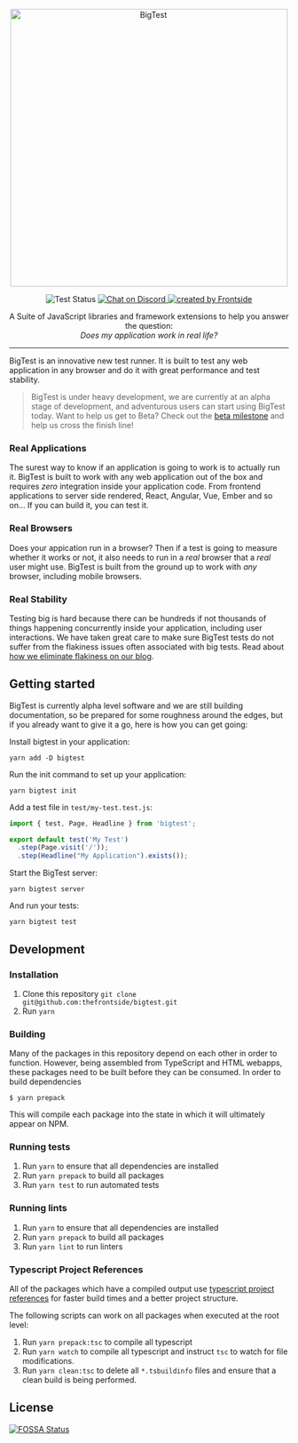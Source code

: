 <p align="center">
  <img alt="BigTest" src="logo.svg" width="500">
</p>

<p align="center">
  <img alt="Test Status" src="https://github.com/thefrontside/bigtest/workflows/Test%20Ubuntu/badge.svg" />
  <a href="https://discord.gg/r6AvtnU">
    <img alt="Chat on Discord" src="https://img.shields.io/discord/700803887132704931?Label=Discord)](https://discord.gg/r6AvtnU" />
  </a>
  <a href="https://frontside.com">
    <img alt="created by Frontside" src="https://img.shields.io/badge/created%20by-frontside-26abe8.svg" />
  </a>
</p>

<p align="center">
  A Suite of JavaScript libraries and framework extensions to help you
  answer the question:</br><i>Does my application work in real life?</i>
</p>



---

BigTest is an innovative new test runner. It is built to test any web
application in any browser and do it with great performance and test stability.

> BigTest is under heavy development, we are currently at an alpha stage of
> development, and adventurous users can start using BigTest today. Want to
> help us get to Beta? Check out the [beta milestone](https://github.com/thefrontside/bigtest/milestone/2) and help us
> cross the finish line!

### Real Applications

The surest way to know if an application is going to work is to actually run
it. BigTest is built to work with any web application out of the box and
requires *zero* integration inside your application code. From frontend
applications to server side rendered, React, Angular, Vue, Ember and so on… If
you can build it, you can test it.

### Real Browsers

Does your appication run in a browser? Then if a test is going to measure
whether it works or not, it also needs to run in a *real* browser that a *real*
user might use. BigTest is built from the ground up to work with *any* browser,
including mobile browsers.

### Real Stability

Testing big is hard because there can be hundreds if not thousands of things
happening concurrently inside your application, including user interactions. We
have taken great care to make sure BigTest tests do not suffer from the
flakiness issues often associated with big tests. Read about [how we eliminate flakiness on our blog](https://frontside.com/blog/2020-07-16-the-lesson-of-bigtest-interactors/).

## Getting started

BigTest is currently alpha level software and we are still building
documentation, so be prepared for some roughness around the edges, but if you
already want to give it a go, here is how you can get going:

Install bigtest in your application:

```
yarn add -D bigtest
```

Run the init command to set up your application:

```
yarn bigtest init
```

Add a test file in `test/my-test.test.js`:

``` javascript
import { test, Page, Headline } from 'bigtest';

export default test('My Test')
  .step(Page.visit('/'));
  .step(Headline("My Application").exists());
```

Start the BigTest server:

```
yarn bigtest server
```

And run your tests:

```
yarn bigtest test
```

## Development

### Installation

1. Clone this repository `git clone git@github.com:thefrontside/bigtest.git`
2. Run `yarn`

### Building

Many of the packages in this repository depend on each other in order
to function. However, being assembled from TypeScript and HTML
webapps, these packages need to be built before they can be
consumed. In order to build dependencies

``` shell
$ yarn prepack
```

This will compile each package into the state in which it will
ultimately appear on NPM.

### Running tests

1. Run `yarn` to ensure that all dependencies are installed
2. Run `yarn prepack` to build all packages
3. Run `yarn test` to run automated tests

### Running lints

1. Run `yarn` to ensure that all dependencies are installed
2. Run `yarn prepack` to build all packages
3. Run `yarn lint` to run linters

### Typescript Project References

All of the packages which have a compiled output use [typescript project references](https://www.typescriptlang.org/docs/handbook/project-references.html) for faster build times and a better project structure.

The following scripts can work on all packages when executed at the root level:

1. Run `yarn prepack:tsc` to compile all typescript
2. Run `yarn watch` to compile all typescript and instruct `tsc` to watch for file modifications.
3. Run `yarn clean:tsc` to delete all `*.tsbuildinfo` files and ensure that a clean build is being performed.

## License
[![FOSSA Status](https://app.fossa.com/api/projects/git%2Bgithub.com%2Fthefrontside%2Fbigtest.svg?type=large)](https://app.fossa.com/projects/git%2Bgithub.com%2Fthefrontside%2Fbigtest?ref=badge_large)